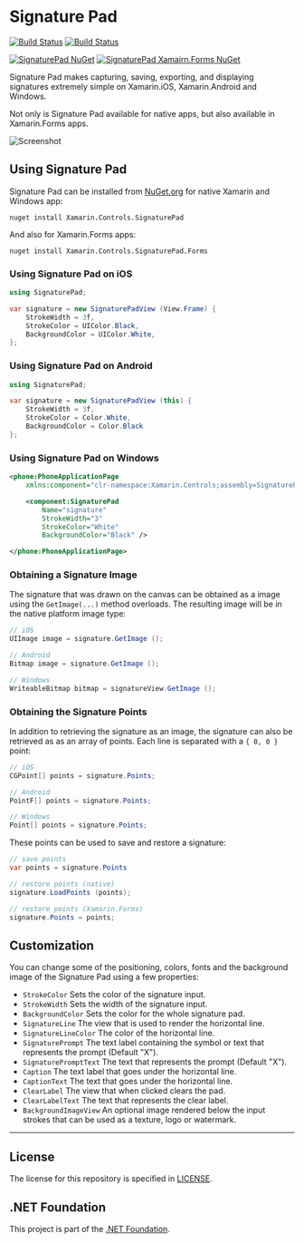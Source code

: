# Signature Pad


[![Build Status](https://jenkins.mono-project.com/buildStatus/icon?job=Components-SignaturePad-Windows)](https://jenkins.mono-project.com/view/Components/job/Components-SignaturePad-Windows/)  [![Build Status](https://jenkins.mono-project.com/buildStatus/icon?job=Components-SignaturePad)](https://jenkins.mono-project.com/view/Components/job/Components-SignaturePad/)

[![SignaturePad NuGet](https://img.shields.io/nuget/v/Xamarin.Controls.SignaturePad.svg?label=SignaturePad%20NuGet)](https://www.nuget.org/packages/Xamarin.Controls.SignaturePad)  [![SignaturePad Xamairn.Forms NuGet](https://img.shields.io/nuget/v/Xamarin.Controls.SignaturePad.Forms.svg?label=SignaturePad.Forms%20NuGet)](https://www.nuget.org/packages/Xamarin.Controls.SignaturePad.Forms)

Signature Pad makes capturing, saving, exporting, and displaying signatures extremely simple on
Xamarin.iOS, Xamarin.Android and Windows.

Not only is Signature Pad available for native apps, but also available in Xamarin.Forms apps.

![Screenshot](component/signature-ios.jpg)

## Using Signature Pad

Signature Pad can be installed from [NuGet.org][nuget-link] for native Xamarin and Windows app:

```
nuget install Xamarin.Controls.SignaturePad
```

And also for Xamarin.Forms apps:

```
nuget install Xamarin.Controls.SignaturePad.Forms
```

### Using Signature Pad on iOS

```csharp
using SignaturePad;

var signature = new SignaturePadView (View.Frame) {
	StrokeWidth = 3f,
	StrokeColor = UIColor.Black,
	BackgroundColor = UIColor.White,
};
```

### Using Signature Pad on Android

```csharp
using SignaturePad;

var signature = new SignaturePadView (this) {
	StrokeWidth = 3f,
	StrokeColor = Color.White,
	BackgroundColor = Color.Black
};
```

### Using Signature Pad on Windows

```xml
<phone:PhoneApplicationPage 
	xmlns:component="clr-namespace:Xamarin.Controls;assembly=SignaturePad">

	<component:SignaturePad 
		Name="signature"
		StrokeWidth="3" 
		StrokeColor="White" 
		BackgroundColor="Black" />

</phone:PhoneApplicationPage>
```

### Obtaining a Signature Image

The signature that was drawn on the canvas can be obtained as a image using the `GetImage(...)`
method overloads. The resulting image will be in the native platform image type:

```csharp
// iOS
UIImage image = signature.GetImage ();

// Android
Bitmap image = signature.GetImage ();

// Windows
WriteableBitmap bitmap = signatureView.GetImage ();
```

### Obtaining the Signature Points

In addition to retrieving the signature as an image, the signature can also be retrieved as
as an array of points. Each line is separated with a `{ 0, 0 }` point:

```csharp
// iOS
CGPoint[] points = signature.Points;

// Android
PointF[] points = signature.Points;

// Windows
Point[] points = signature.Points;
```

These points can be used to save and restore a signature:

```csharp
// save points
var points = signature.Points

// restore points (native)
signature.LoadPoints (points);

// restore points (Xamarin.Forms)
signature.Points = points;
```

## Customization

You can change some of the positioning, colors, fonts and the background image of the Signature Pad
using a few properties:

 - `StrokeColor` Sets the color of the signature input.
 - `StrokeWidth` Sets the width of the signature input.
 - `BackgroundColor` Sets the color for the whole signature pad.
 - `SignatureLine` The view that is used to render the horizontal line.
 - `SignatureLineColor` The color of the horizontal line.
 - `SignaturePrompt` The text label containing the symbol or text that represents the prompt (Default "X").
 - `SignaturePromptText` The text that represents the prompt (Default "X").
 - `Caption` The text label that goes under the horizontal line.
 - `CaptionText` The text that goes under the horizontal line.
 - `ClearLabel` The view that when clicked clears the pad.
 - `ClearLabelText` The text that represents the clear label.
 - `BackgroundImageView` An optional image rendered below the input strokes that can be used as a texture, logo or watermark.

------------

## License

The license for this repository is specified in [LICENSE](LICENSE).


## .NET Foundation
This project is part of the [.NET Foundation](http://www.dotnetfoundation.org/projects).

[comp-store-link]: https://components.xamarin.com/view/signature-pad
[nuget-link]: https://www.nuget.org/packages/Xamarin.Controls.SignaturePad
